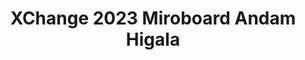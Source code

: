 ---
title: XChange 2023 Miroboard Andam Higala
redirect_to: https://miro.com/app/board/uXjVPgalpy0=/?share_link_id=383014181613
redirect_from: 
  - XC2023MiroAndamHigala
  - xc2023miroandamhigala
---